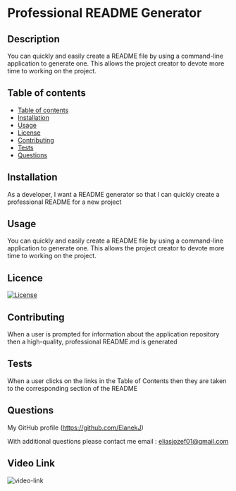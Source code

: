 
# Professional README Generator

## Description
You can quickly and easily create a README file by using a command-line application to generate one. This allows the project creator to devote more time to working on the project.
  
## Table of contents
- [Table of contents](#Table-of-contents)
- [Installation](#installation)
- [Usage](#usage)
- [License](#licence)
- [Contributing](#contributing)
- [Tests](#tests)
- [Questions](#questions)


## Installation
As a developer, I want a README generator so that I can quickly create a professional README for a new project

## Usage
You can quickly and easily create a README file by using a command-line application to generate one. This allows the project creator to devote more time to working on the project.

## Licence
[![License](https://img.shields.io/badge/License-Boost_1.0-lightblue.svg)](https://www.boost.org/LICENSE_1_0.txt)

## Contributing
When a user is prompted for information about the application repository then a high-quality, professional README.md is generated

## Tests
When a user clicks on the links in the Table of Contents then they are taken to the corresponding section of the README

## Questions
My GitHub profile (https://github.com/ElanekJ)

With additional questions please contact me 
  email : eliasjozef01@gmail.com

## Video Link

![video-link](https://drive.google.com/file/d/1KNtrUG-byUGn1EaLsO5QXKzLXEJ7EQ5K/view)

